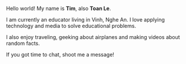 Hello world!
My name is **Tim**, also **Toan Le**.

I am currently an educator living in Vinh, Nghe An. I love applying technology and media to solve educational problems.

I also enjoy traveling, geeking about airplanes and making videos about random facts.

If you got time to chat, shoot me a message!
